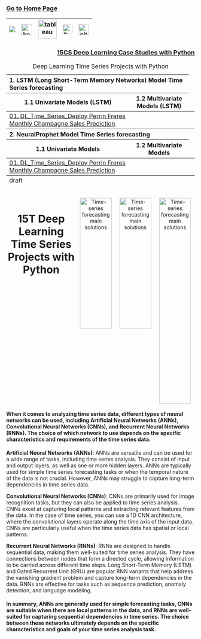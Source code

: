 ### [Go to Home Page](https://github.com/celik-muhammed)

<div align="center">
  
| [![](https://img.shields.io/badge/linkedin-%230077B5.svg?&style=for-the-badge&logo=linkedin&logoColor=white)][Linkedin] | [<img src="https://www.kaggle.com/static/images/site-logo.svg" alt="kaggle" height="28.5"/>][kaggle] | [<img src="https://www.tableau.com/sites/default/files/2021-05/tableau_rgb_500x104.png" alt="tableau" height="50"/>][tableau] | [<picture><source media="(prefers-color-scheme: dark)" srcset="https://theme.zdassets.com/theme_assets/224203/4a55138e21ad44a9c72c8295181c79fe938a2ae6.svg" alt="kaggle" height="26"><img alt="Dark" src="https://cdn-static-1.medium.com/sites/medium.com/about/images/Medium-Logo-Black-RGB-1.svg" alt="kaggle" height="26"></picture>][medium] | [<img src="https://user-images.githubusercontent.com/94930605/160260064-ff3aa908-cbfd-4350-ab28-a26a0b7a1819.png" alt="github_pages" height="28.5"/>][github_pages] |
|:-:|:-:|:-:|:-:|:-:|
<!-- CHANGE-05 .../myname/ myname yerine profil user name yaz -->
[Linkedin]: https://www.linkedin.com/in/çelik-muhammed/ "LinkedIn"
[kaggle]: https://www.kaggle.com/clkmuhammed "Kaggle Page"
[tableau]: https://public.tableau.com/app/profile/celikmuhammed "Tableau Page"
[medium]: https://celik-muhammed.medium.com/ "Medium Page"
[github_pages]: https://celik-muhammed.github.io/ "GitHub Pages"
</div>


<h3 align='right'>
  
[15CS Deep Learning Case Studies with Python](https://github.com/celik-muhammed/15CS-Deep-Learning-Case-Studies-with-Python/blob/master/README.md)
</h3>


<table align="center">
    <caption><div align='center'>Deep Learning Time Series Projects with Python</div></caption>
<thead align='left'><tr><th colspan=2>1. LSTM (Long Short-Term Memory Networks) Model Time Series forecasting</th></tr></thead>
<thead><tr><th>1.1 Univariate Models (LSTM)</th><th>1.2 Multivariate Models (LSTM)</th></tr></thead>
<tbody>
  <tr>
    <td rowspan="2"><a href="https://github.com/celik-muhammed/DL_Time_Series_Deploy-Perrin-Freres-Monthly-Champagne-Sales-Prediction/blob/master/README.md">01. DL_Time_Series_Deploy Perrin Freres Monthly Champagne Sales Prediction</a></td>
    <td><a href="#"></a></td>
  </tr>
  <tr>
<!--     <td><a href="https://www.kaggle.com/code/clkmuhammed/credit-score-classification-logreg-rf-xgb-deploy/notebook">02. Kaggle: Credit Score Classification</a></td> -->
  </tr>
</tbody>
<thead align='left'><tr><th colspan=2>2. NeuralProphet Model Time Series forecasting</th></tr></thead>
<thead><tr><th>1.1 Univariate Models</th><th>1.2 Multivariate Models</th></tr></thead>
<tbody>
  <tr>
    <td rowspan="2"><a href="https://github.com/celik-muhammed/DL_Time_Series_Deploy-Perrin-Freres-Monthly-Champagne-Sales-Prediction/blob/master/README.md">01. DL_Time_Series_Deploy Perrin Freres Monthly Champagne Sales Prediction</a></td>
    <td><a href="#"></a></td>
  </tr>
  <tr>
    <td><a href="#"></a></td>
    <td><a href="#"></a></td>
  </tr>
</tbody>
  
<tfoot>
  <tr><td>draft</td></tr>
</tfoot>
</table>



<br>
<div style="display: flex; justify-content: center; text-align: center;">
  <h1 align=center>15T Deep Learning Time Series Projects with Python</h1>
  <img src="https://i.imgur.com/hHfqnyN.png" alt="Time-series forecasting main solutions" style="height: 350px; width: 80%;">
  <img src="https://i.ibb.co/wzWpmY3/download.png" alt="Time-series forecasting main solutions" style="height: 350px; width: 80%;">
  <img src="https://i.imgur.com/UQLhuJs.gif" alt="Time-series forecasting main solutions" style="height: 550px; width: 80%;">
</div>

<h4>When it comes to analyzing time series data, different types of neural networks can be used, including Artificial Neural Networks (ANNs), Convolutional Neural Networks (CNNs), and Recurrent Neural Networks (RNNs). The choice of which network to use depends on the specific characteristics and requirements of the time series data.</h4>

<p><strong>Artificial Neural Networks (ANNs)</strong>: ANNs are versatile and can be used for a wide range of tasks, including time series analysis. They consist of input and output layers, as well as one or more hidden layers. ANNs are typically used for simple time series forecasting tasks or when the temporal nature of the data is not crucial. However, ANNs may struggle to capture long-term dependencies in time series data.</p>

<p><strong>Convolutional Neural Networks (CNNs)</strong>: CNNs are primarily used for image recognition tasks, but they can also be applied to time series analysis. CNNs excel at capturing local patterns and extracting relevant features from the data. In the case of time series, you can use a 1D CNN architecture, where the convolutional layers operate along the time axis of the input data. CNNs are particularly useful when the time series data has spatial or local patterns.</p>

<p><strong>Recurrent Neural Networks (RNNs)</strong>: RNNs are designed to handle sequential data, making them well-suited for time series analysis. They have connections between nodes that form a directed cycle, allowing information to be carried across different time steps. Long Short-Term Memory (LSTM) and Gated Recurrent Unit (GRU) are popular RNN variants that help address the vanishing gradient problem and capture long-term dependencies in the data. RNNs are effective for tasks such as sequence prediction, anomaly detection, and language modeling.</p>

<h4>In summary, ANNs are generally used for simple forecasting tasks, CNNs are suitable when there are local patterns in the data, and RNNs are well-suited for capturing sequential dependencies in time series. The choice between these networks ultimately depends on the specific characteristics and goals of your time series analysis task.</h4>


